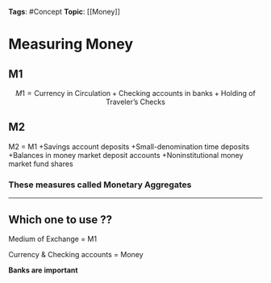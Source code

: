 
**Tags**: #Concept 
**Topic**: [[Money]]

# Measuring Money
## M1
$$
M1 = \text{Currency in Circulation} + \text{Checking accounts in banks} + \text{Holding of Traveler's Checks}
$$

## M2
M2 = M1
+Savings account deposits
+Small-denomination time deposits
+Balances in money market deposit accounts
+Noninstitutional money market fund shares


### These measures called Monetary Aggregates
---
## Which one to use ??
Medium of Exchange = M1

Currency & Checking accounts = Money

**Banks are important**

